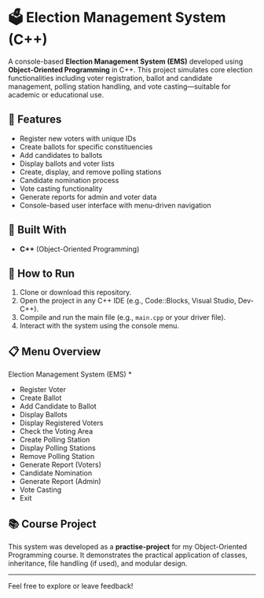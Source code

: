 # 🗳️ Election Management System (C++)

A console-based **Election Management System (EMS)** developed using **Object-Oriented Programming** in C++. This project simulates core election functionalities including voter registration, ballot and candidate management, polling station handling, and vote casting—suitable for academic or educational use.

## 🎯 Features

- Register new voters with unique IDs
- Create ballots for specific constituencies
- Add candidates to ballots
- Display ballots and voter lists
- Create, display, and remove polling stations
- Candidate nomination process
- Vote casting functionality
- Generate reports for admin and voter data
- Console-based user interface with menu-driven navigation

## 🧱 Built With

- **C++** (Object-Oriented Programming)

## 🚀 How to Run

1. Clone or download this repository.
2. Open the project in any C++ IDE (e.g., Code::Blocks, Visual Studio, Dev-C++).
3. Compile and run the main file (e.g., `main.cpp` or your driver file).
4. Interact with the system using the console menu.

## 📋 Menu Overview

Election Management System (EMS)     *
- Register Voter
- Create Ballot
- Add Candidate to Ballot
- Display Ballots
- Display Registered Voters
- Check the Voting Area
- Create Polling Station
- Display Polling Stations
- Remove Polling Station
- Generate Report (Voters)
- Candidate Nomination
- Generate Report (Admin)
- Vote Casting
- Exit

## 📚 Course Project

This system was developed as a **practise-project** for my Object-Oriented Programming course. It demonstrates the practical application of classes, inheritance, file handling (if used), and modular design.

---

Feel free to explore or leave feedback!
